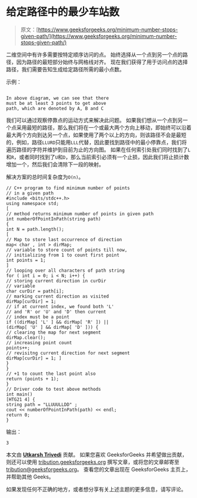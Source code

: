 # 给定路径中的最少车站数

> 原文：[https://www.geeksforgeeks.org/minimum-number-stops-given-path/](https://www.geeksforgeeks.org/minimum-number-stops-given-path/)

二维空间中有许多需要按特定顺序访问的点。 始终选择从一个点到另一个点的路径，因为路径的最短部分始终与网格线对齐。 现在我们获得了用于访问点的选择路径，我们需要告知生成给定路径所需的最小点数。

示例：

```

In above diagram, we can see that there 
must be at least 3 points to get above 
path, which are denoted by A, B and C

```

我们可以通过观察停靠点的运动方式来解决此问题。 如果我们想从一个点到另一个点采用最短的路径，那么我们将在一个或最大两个方向上移动，即始终可以沿着最大两个方向到达另一个点，如果使用了两个以上的方向，则该路径不会是最短的，例如，路径`LLURD`只能用`LLL`代替，因此要找到路径中的最小停靠点，我们将遍历路径的字符并维护到目前为止的方向图。 如果在任何索引处我们同时找到了`L`和`R`，或者同时找到了`U`和`D`，那么当前索引必须有一个止损，因此我们将止损计数增加一个，然后我们会清除下一段的映射。

解决方案的总时间复杂度为`O(n)`。

```
// C++ program to find minimum number of points
// in a given path
#include <bits/stdc++.h>
using namespace std;
[
// method returns minimum number of points in given path
int numberOfPointInPath(string path)
{
int N = path.length();
[
// Map to store last occurrence of direction
map< char , int > dirMap;
// variable to store count of points till now,
// initializing from 1 to count first point
int points = 1;
]
// looping over all characters of path string
for ( int i = 0; i < N; i++) {
// storing current direction in curDir
// variable
char curDir = path[i];
// marking current direction as visited
dirMap[curDir] = 1;
// if at current index, we found both 'L'
// and 'R' or 'U' and 'D' then current
// index must be a point
if ((dirMap[ 'L' ] && dirMap[ 'R' ]) ||
(dirMap[ 'U' ] && dirMap[ 'D' ])) {
// clearing the map for next segment
dirMap.clear();
// increasing point count
points++;
// revisitng current direction for next segment
dirMap[curDir] = 1; ]
}
}
// +1 to count the last point also
return (points + 1);
}
// Driver code to test above methods
int main()
[HTG21 4] {
string path = "LLUUULLDD" ;
cout << numberOfPointInPath(path) << endl;
return 0;
}
```

输出：

```
3

```

本文由 [**Utkarsh Trivedi**](https://in.linkedin.com/in/utkarsh-trivedi-253069a7) 贡献。 如果您喜欢 GeeksforGeeks 并希望做出贡献，则还可以使用 [tribution.geeksforgeeks.org](http://www.contribute.geeksforgeeks.org) 撰写文章，或将您的文章邮寄至 tribution@geeksforgeeks.org。 查看您的文章出现在 GeeksforGeeks 主页上，并帮助其他 Geeks。

如果发现任何不正确的地方，或者想分享有关上述主题的更多信息，请写评论。

